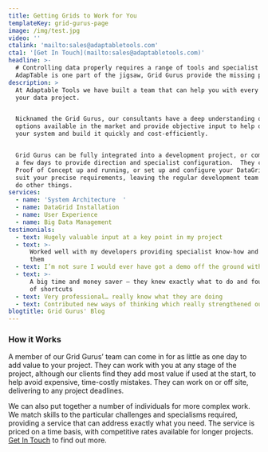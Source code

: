 ```yaml
---
title: Getting Grids to Work for You
templateKey: grid-gurus-page
image: /img/test.jpg
video: ''
ctalink: 'mailto:sales@adaptabletools.com'
cta1: '[Get In Touch](mailto:sales@adaptabletools.com)'
headline: >-
  # Controlling data properly requires a range of tools and specialist skills: 
  AdapTable is one part of the jigsaw, Grid Gurus provide the missing pieces.
description: >
  At Adaptable Tools we have built a team that can help you with every aspect of
  your data project. 


  Nicknamed the Grid Gurus, our consultants have a deep understanding of all the
  options available in the market and provide objective input to help design
  your system and build it quickly and cost-efficiently.  


  Grid Gurus can be fully integrated into a development project, or come in for
  a few days to provide direction and specialist configuration.  They can get a
  Proof of Concept up and running, or set up and configure your DataGrids to
  suit your precise requirements, leaving the regular development team free to
  do other things.
services:
  - name: 'System Architecture  '
  - name: DataGrid Installation
  - name: User Experience
  - name: Big Data Management
testimonials:
  - text: Hugely valuable input at a key point in my project
  - text: >-
      Worked well with my developers providing specialist know-how and training
      them
  - text: I’m not sure I would ever have got a demo off the ground without them
  - text: >-
      A big time and money saver – they knew exactly what to do and found lots
      of shortcuts
  - text: Very professional… really know what they are doing
  - text: Contributed new ways of thinking which really strengthened our approach
blogtitle: Grid Gurus' Blog
---
```


### How it Works

A member of our Grid Gurus’ team can come in for as little as one day to add value to your project. They can work with you at any stage of the project, although our clients find they add most value if used at the start, to help avoid expensive, time-costly mistakes. They can work on or off site, delivering to any project deadlines.

We can also put together a number of individuals for more complex work. We match skills to the particular challenges and specialisms required, providing a service that can address exactly what you need. The service is priced on a time basis, with competitive rates available for longer projects. [Get In Touch](mailto:sales@adaptabletools.com) to find out more.
